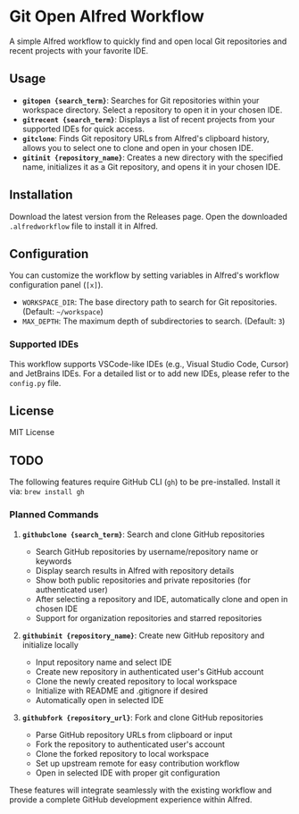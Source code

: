 # Git Open Alfred Workflow

A simple Alfred workflow to quickly find and open local Git repositories and recent projects with your favorite IDE.

## Usage

- **`gitopen {search_term}`**: Searches for Git repositories within your workspace directory. Select a repository to open it in your chosen IDE.
- **`gitrecent {search_term}`**: Displays a list of recent projects from your supported IDEs for quick access.
- **`gitclone`**: Finds Git repository URLs from Alfred's clipboard history, allows you to select one to clone and open in your chosen IDE.
- **`gitinit {repository_name}`**: Creates a new directory with the specified name, initializes it as a Git repository, and opens it in your chosen IDE.

## Installation

Download the latest version from the Releases page.
Open the downloaded `.alfredworkflow` file to install it in Alfred.

## Configuration

You can customize the workflow by setting variables in Alfred's workflow configuration panel (`[x]`).

- `WORKSPACE_DIR`: The base directory path to search for Git repositories. (Default: `~/workspace`)
- `MAX_DEPTH`: The maximum depth of subdirectories to search. (Default: `3`)

### Supported IDEs

This workflow supports VSCode-like IDEs (e.g., Visual Studio Code, Cursor) and JetBrains IDEs. For a detailed list or to add new IDEs, please refer to the `config.py` file.

## License

MIT License

## TODO

The following features require GitHub CLI (`gh`) to be pre-installed. Install it via: `brew install gh`

### Planned Commands

1. **`githubclone {search_term}`**: Search and clone GitHub repositories
   - Search GitHub repositories by username/repository name or keywords
   - Display search results in Alfred with repository details
   - Show both public repositories and private repositories (for authenticated user)
   - After selecting a repository and IDE, automatically clone and open in chosen IDE
   - Support for organization repositories and starred repositories

2. **`githubinit {repository_name}`**: Create new GitHub repository and initialize locally
   - Input repository name and select IDE
   - Create new repository in authenticated user's GitHub account
   - Clone the newly created repository to local workspace
   - Initialize with README and .gitignore if desired
   - Automatically open in selected IDE

3. **`githubfork {repository_url}`**: Fork and clone GitHub repositories
   - Parse GitHub repository URLs from clipboard or input
   - Fork the repository to authenticated user's account
   - Clone the forked repository to local workspace
   - Set up upstream remote for easy contribution workflow
   - Open in selected IDE with proper git configuration

These features will integrate seamlessly with the existing workflow and provide a complete GitHub development experience within Alfred.
